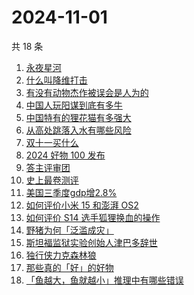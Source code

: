 # 2024-11-01

共 18 条

<!-- BEGIN -->
<!-- 最后更新时间 Fri Nov 01 2024 22:13:24 GMT+0800 (China Standard Time) -->

1. [永夜星河](https://www.zhihu.com/search?q=%E6%B0%B8%E5%A4%9C%E6%98%9F%E6%B2%B3)
1. [什么叫降维打击](https://www.zhihu.com/search?q=%E4%BB%80%E4%B9%88%E5%8F%AB%E9%99%8D%E7%BB%B4%E6%89%93%E5%87%BB)
1. [有没有动物杰作被误会是人为的](https://www.zhihu.com/search?q=%E6%9C%89%E6%B2%A1%E6%9C%89%E5%8A%A8%E7%89%A9%E6%9D%B0%E4%BD%9C%E8%A2%AB%E8%AF%AF%E4%BC%9A%E6%98%AF%E4%BA%BA%E4%B8%BA%E7%9A%84)
1. [中国人玩阳谋到底有多牛](https://www.zhihu.com/search?q=%E4%B8%AD%E5%9B%BD%E4%BA%BA%E7%8E%A9%E9%98%B3%E8%B0%8B%E5%88%B0%E5%BA%95%E6%9C%89%E5%A4%9A%E7%89%9B)
1. [中国特有的狸花猫有多强大](https://www.zhihu.com/search?q=%E4%B8%AD%E5%9B%BD%E7%89%B9%E6%9C%89%E7%9A%84%E7%8B%B8%E8%8A%B1%E7%8C%AB%E6%9C%89%E5%A4%9A%E5%BC%BA%E5%A4%A7)
1. [从高处跳落入水有哪些风险](https://www.zhihu.com/search?q=%E4%BB%8E%E9%AB%98%E5%A4%84%E8%B7%B3%E8%90%BD%E5%85%A5%E6%B0%B4%E6%9C%89%E5%93%AA%E4%BA%9B%E9%A3%8E%E9%99%A9)
1. [双十一买什么](https://www.zhihu.com/search?q=%E5%8F%8C%E5%8D%81%E4%B8%80%E4%B9%B0%E4%BB%80%E4%B9%88)
1. [2024 好物 100 发布](https://www.zhihu.com/search?q=2024%20%E5%A5%BD%E7%89%A9%20100%20%E5%8F%91%E5%B8%83)
1. [答主评审团](https://www.zhihu.com/search?q=%E7%AD%94%E4%B8%BB%E8%AF%84%E5%AE%A1%E5%9B%A2)
1. [史上最卷测评](https://www.zhihu.com/search?q=%E5%8F%B2%E4%B8%8A%E6%9C%80%E5%8D%B7%E6%B5%8B%E8%AF%84)
1. [美国三季度gdp增2.8%](https://www.zhihu.com/search?q=%E7%BE%8E%E5%9B%BD%E4%B8%89%E5%AD%A3%E5%BA%A6gdp%E5%A2%9E2.8%25)
1. [如何评价小米 15 和澎湃 OS2](https://www.zhihu.com/search?q=%E5%A6%82%E4%BD%95%E8%AF%84%E4%BB%B7%E5%B0%8F%E7%B1%B3%2015%20%E5%92%8C%E6%BE%8E%E6%B9%83%20OS2)
1. [如何评价 S14 选手狐狸换血的操作](https://www.zhihu.com/search?q=%E5%A6%82%E4%BD%95%E8%AF%84%E4%BB%B7%20S14%20%E9%80%89%E6%89%8B%E7%8B%90%E7%8B%B8%E6%8D%A2%E8%A1%80%E7%9A%84%E6%93%8D%E4%BD%9C)
1. [野猪为何「泛滥成灾」](https://www.zhihu.com/search?q=%E9%87%8E%E7%8C%AA%E4%B8%BA%E4%BD%95%E3%80%8C%E6%B3%9B%E6%BB%A5%E6%88%90%E7%81%BE%E3%80%8D)
1. [斯坦福监狱实验创始人津巴多辞世](https://www.zhihu.com/search?q=%E6%96%AF%E5%9D%A6%E7%A6%8F%E7%9B%91%E7%8B%B1%E5%AE%9E%E9%AA%8C%E5%88%9B%E5%A7%8B%E4%BA%BA%E6%B4%A5%E5%B7%B4%E5%A4%9A%E8%BE%9E%E4%B8%96)
1. [独行侠力克森林狼](https://www.zhihu.com/search?q=%E7%8B%AC%E8%A1%8C%E4%BE%A0%E5%8A%9B%E5%85%8B%E6%A3%AE%E6%9E%97%E7%8B%BC)
1. [那些真的「好」的好物](https://www.zhihu.com/search?q=%E9%82%A3%E4%BA%9B%E7%9C%9F%E7%9A%84%E3%80%8C%E5%A5%BD%E3%80%8D%E7%9A%84%E5%A5%BD%E7%89%A9)
1. [「鱼越大，鱼就越小」推理中有哪些错误](https://www.zhihu.com/search?q=%E3%80%8C%E9%B1%BC%E8%B6%8A%E5%A4%A7%EF%BC%8C%E9%B1%BC%E5%B0%B1%E8%B6%8A%E5%B0%8F%E3%80%8D%E6%8E%A8%E7%90%86%E4%B8%AD%E6%9C%89%E5%93%AA%E4%BA%9B%E9%94%99%E8%AF%AF)

<!-- END -->
